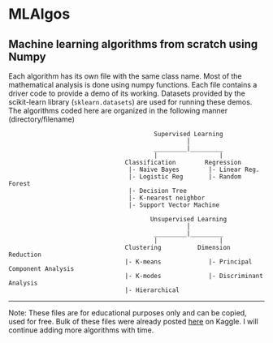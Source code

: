 # MLAlgos
## Machine learning algorithms from scratch using Numpy

Each algorithm has its own file with the same class name. Most of the mathematical analysis is done using numpy functions. Each file contains a driver code to provide a demo of its working. Datasets provided by the scikit-learn library (`sklearn.datasets`) are used for running these demos.
The algorithms coded here are organized in the following manner (directory/filename)

```
                                        Supervised Learning
                                                 │   
                                        _________|_________
                                        |                 |
                                Classification        Regression
                                 |- Naive Bayes        |- Linear Reg.
                                 |- Logistic Reg       |- Random Forest
                                 |- Decision Tree
                                 |- K-nearest neighbor
                                 |- Support Vector Machine
```

```
                                       Unsupervised Learning
                                                 │   
                                        _________|_________
                                        |                 |
                                Clustering          Dimension Reduction  
                                |- K-means             |- Principal Component Analysis
                                |- K-modes             |- Discriminant Analysis
                                |- Hierarchical 
```

---
Note: These files are for educational purposes only and can be copied, used for free. Bulk of these files were already posted [here](https://www.kaggle.com/milan400/machine-learning-algorithms-from-scratch/notebook) on Kaggle. I will continue adding more algorithms with time.
